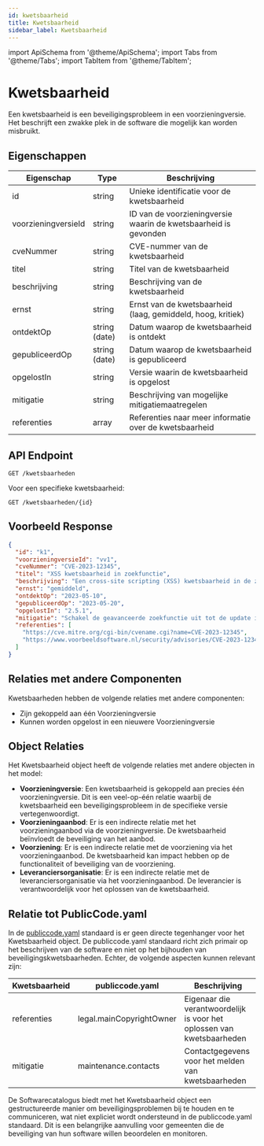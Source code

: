```yaml
---
id: kwetsbaarheid
title: Kwetsbaarheid
sidebar_label: Kwetsbaarheid
---
```


import ApiSchema from '@theme/ApiSchema';
import Tabs from '@theme/Tabs';
import TabItem from '@theme/TabItem';

# Kwetsbaarheid

Een kwetsbaarheid is een beveiligingsprobleem in een voorzieningversie. Het beschrijft een zwakke plek in de software die mogelijk kan worden misbruikt.

## Eigenschappen

| Eigenschap | Type | Beschrijving |
|------------|------|-------------|
| id | string | Unieke identificatie voor de kwetsbaarheid |
| voorzieningversieId | string | ID van de voorzieningversie waarin de kwetsbaarheid is gevonden |
| cveNummer | string | CVE-nummer van de kwetsbaarheid |
| titel | string | Titel van de kwetsbaarheid |
| beschrijving | string | Beschrijving van de kwetsbaarheid |
| ernst | string | Ernst van de kwetsbaarheid (laag, gemiddeld, hoog, kritiek) |
| ontdektOp | string (date) | Datum waarop de kwetsbaarheid is ontdekt |
| gepubliceerdOp | string (date) | Datum waarop de kwetsbaarheid is gepubliceerd |
| opgelostIn | string | Versie waarin de kwetsbaarheid is opgelost |
| mitigatie | string | Beschrijving van mogelijke mitigatiemaatregelen |
| referenties | array | Referenties naar meer informatie over de kwetsbaarheid |

## API Endpoint

```
GET /kwetsbaarheden
```

Voor een specifieke kwetsbaarheid:

```
GET /kwetsbaarheden/{id}
```

## Voorbeeld Response

```json
{
  "id": "k1",
  "voorzieningversieId": "vv1",
  "cveNummer": "CVE-2023-12345",
  "titel": "XSS kwetsbaarheid in zoekfunctie",
  "beschrijving": "Een cross-site scripting (XSS) kwetsbaarheid in de zoekfunctie maakt het mogelijk voor aanvallers om kwaadaardige scripts in te voegen.",
  "ernst": "gemiddeld",
  "ontdektOp": "2023-05-10",
  "gepubliceerdOp": "2023-05-20",
  "opgelostIn": "2.5.1",
  "mitigatie": "Schakel de geavanceerde zoekfunctie uit tot de update is geïnstalleerd.",
  "referenties": [
    "https://cve.mitre.org/cgi-bin/cvename.cgi?name=CVE-2023-12345",
    "https://www.voorbeeldsoftware.nl/security/advisories/CVE-2023-12345"
  ]
}
```

## Relaties met andere Componenten

Kwetsbaarheden hebben de volgende relaties met andere componenten:

- Zijn gekoppeld aan één Voorzieningversie
- Kunnen worden opgelost in een nieuwere Voorzieningversie

## Object Relaties

Het Kwetsbaarheid object heeft de volgende relaties met andere objecten in het model:

- **Voorzieningversie**: Een kwetsbaarheid is gekoppeld aan precies één voorzieningversie. Dit is een veel-op-één relatie waarbij de kwetsbaarheid een beveiligingsprobleem in de specifieke versie vertegenwoordigt.
- **Voorzieningaanbod**: Er is een indirecte relatie met het voorzieningaanbod via de voorzieningversie. De kwetsbaarheid beïnvloedt de beveiliging van het aanbod.
- **Voorziening**: Er is een indirecte relatie met de voorziening via het voorzieningaanbod. De kwetsbaarheid kan impact hebben op de functionaliteit of beveiliging van de voorziening.
- **Leveranciersorganisatie**: Er is een indirecte relatie met de leveranciersorganisatie via het voorzieningaanbod. De leverancier is verantwoordelijk voor het oplossen van de kwetsbaarheid.

## Relatie tot PublicCode.yaml

In de [publiccode.yaml](https://github.com/publiccodeyml/publiccode.yaml) standaard is er geen directe tegenhanger voor het Kwetsbaarheid object. De publiccode.yaml standaard richt zich primair op het beschrijven van de software en niet op het bijhouden van beveiligingskwetsbaarheden. Echter, de volgende aspecten kunnen relevant zijn:

| Kwetsbaarheid | publiccode.yaml | Beschrijving |
|---------------|-----------------|--------------|
| referenties | legal.mainCopyrightOwner | Eigenaar die verantwoordelijk is voor het oplossen van kwetsbaarheden |
| mitigatie | maintenance.contacts | Contactgegevens voor het melden van kwetsbaarheden |

De Softwarecatalogus biedt met het Kwetsbaarheid object een gestructureerde manier om beveiligingsproblemen bij te houden en te communiceren, wat niet expliciet wordt ondersteund in de publiccode.yaml standaard. Dit is een belangrijke aanvulling voor gemeenten die de beveiliging van hun software willen beoordelen en monitoren. 